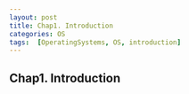 ```yaml
---
layout: post
title: Chap1. Introduction
categories: OS
tags:  [OperatingSystems, OS, introduction]
---
```


## Chap1. Introduction